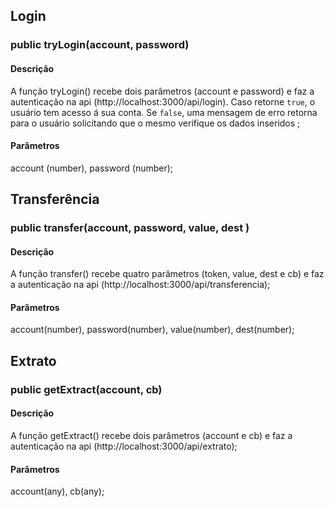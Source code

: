 ## Login

### public tryLogin(account, password)

#### Descrição
A função tryLogin() recebe dois parâmetros (account e password) e faz a autenticação na api (http://localhost:3000/api/login). Caso retorne `true`, o usuário tem acesso á sua conta. Se `false`, uma mensagem de erro retorna para o usuário solicitando que o mesmo verifique os dados inseridos ;

#### Parâmetros
account (number), password (number);

## Transferência

### public transfer(account, password, value, dest )

#### Descrição
A função transfer() recebe quatro parâmetros (token, value, dest e cb) e faz a autenticação na api (http://localhost:3000/api/transferencia);

#### Parâmetros
account(number), password(number), value(number), dest(number);

## Extrato

### public getExtract(account, cb)

#### Descrição
A função getExtract() recebe dois parâmetros (account e cb) e faz a autenticação na api (http://localhost:3000/api/extrato);

#### Parâmetros
account(any), cb(any);